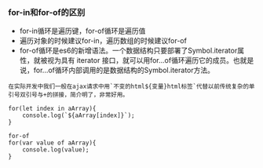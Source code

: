 ### for-in和for-of的区别
- for-in循环是遍历键，for-of循环是遍历值
- 遍历对象的时候建议for-in，遍历数组的时候建议for-of
- for-of循环是es6的新增语法。一个数据结构只要部署了Symbol.iterator属性，就被视为具有 iterator 接口，就可以用for...of循环遍历它的成员。也就是说，for...of循环内部调用的是数据结构的Symbol.iterator方法。
```
在实际开发中我们一般在ajax请求中用`不变的html${变量}html标签`代替以前传统复杂的单引号双引号与+的拼接，简介明了，非常好用。

for(let index in aArray){
    console.log(`${aArray[index]}`);
}

for-of
for(var value of aArray){
    console.log(value);
}
```
